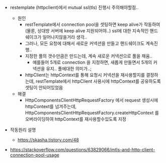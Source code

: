 - restemplate (httpclient)에서 mutual ssl(tls) 진행시 주의해야할점..
  - 원인
    - restTemplate에서 connection pool을 셋팅하면 keep alive가 작동하여(물론, 상대방 서버에 keep alive 지원되어야..) ssl에 대한 지속적인 핸드쉐이크가 일어나지않을거라 생각..
    - 그러나, 모든 요청에 대해서 새로운 커넥션을 만들고 핸드쉐이크도 계속진행..
    - 지정한 풀의 갯수만큼은 만드는데, 계속 새로운 커넥션으로 풀을 채움.. 
      - 예를들어 5개로 connection 을 지정하면, 새롭게 만들면서 5개의 커넥션을 유지.. 풀에대한 의미가..;
    - httpClient는 httpContext를 통해 요청시 커넥션을 재사용할지를 결정하는데, restTemplate에서 httpClient 사용시에 httpContext를 공유하도록 셋팅이 안되어있었음
  - 해결
    - HttpComponentsClientHttpRequestFactory 에서 request 생성시에 httpContext를 넘겨주는데, HttpComponentsClientHttpRequestFactory.createHttpContext 를 오버라이딩하여 httpContext를 재사용할수있도록 지정


- 작동원리 설명
  - https://skasha.tistory.com/48

- https://stackoverflow.com/questions/63829066/mtls-and-http-client-connection-pool-usage